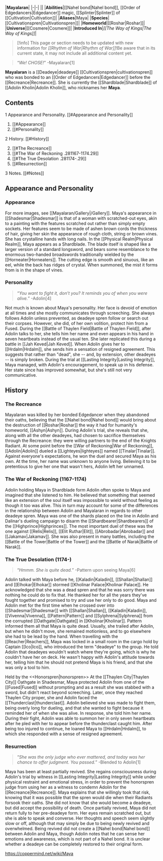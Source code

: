 |**Mayalaran**|
|-|-|
||
|**Abilities**|[[Nahel bond\|Nahel bond]], [[Order of Edgedancers\|Edgedancer]] magic, [[Splinter\|Splinter]] of [[Cultivation\|Cultivation]]|
|**Aliases**|Maya|
|**Species**|[[Cultivationspren\|Cultivationspren]]|
|**Homeworld**|[[Roshar\|Roshar]]|
|**Universe**|[[Cosmere\|Cosmere]]|
|**Introduced In**|*[[The Way of Kings\|The Way of Kings]]*|

> [!info] This page or section needs to be updated with new information for *[[Rhythm of War\|Rhythm of War]]*!Be aware that in its current state, it may not include all additional content yet.

>“*We! CHOSE!*”
\-Mayalaran[1]


**Mayalaran** is a [[Deadeye\|deadeye]] [[Cultivationspren\|cultivationspren]] who was bonded to an [[Order of Edgedancers\|Edgedancer]] before the [[Recreance\|Recreance]]. She is currently the [[Shardblade\|Shardblade]] of [[Adolin Kholin\|Adolin Kholin]], who nicknames her **Maya**.

## Contents

1 Appearance and Personality. [[#Appearance and Personality]] 

1. [[#Appearance]] 
1. [[#Personality]] 


2 History. [[#History]] 

2. [[#The Recreance]] 
2. [[#The War of Reckoning .281167-1174.29]] 
2. [[#The True Desolation .281174-.29]] 
2. [[#Resurrection]] 


3 Notes. [[#Notes]] 


## Appearance and Personality
 
### Appearance
For more images, see [[Mayalaran/Gallery\|/Gallery]].
Maya's appearance in [[Shadesmar\|Shadesmar]] is that of a woman with scratched-out eyes, akin to a painting with the features scratched out rather than simply empty sockets. Her features seem to be made of ashen brown cords the thickness of hair, giving her skin the appearance of rough cloth, string or brown vines. She has crystalline hands with long nails.
In the [[Physical Realm\|Physical Realm]], Maya appears as a Shardblade. The blade itself is shaped like a larger version of a standard longsword, and bears some resemblance to the enormous two-handed broadswords traditionally wielded by the [[Horneater\|Horneaters]]. The cutting edge is smooth and sinuous, like an eel, while the back has ridges of crystal. When summoned, the mist it forms from is in the shape of vines.

### Personality
>“*You want to fight it, don’t you? It reminds you of when you were alive.*”
\-Adolin[4]


Not much is known about Maya's personality. Her face is devoid of emotion at all times and she mostly communicates through screeching. She always follows Adolin unless prevented, as deadeye spren follow or search out their corpses. However, she did, of her own volition, protect him from a Fused. During the [[Battle of Thaylen Field\|Battle of Thaylen Field]], after Adolin talks to her, she tells him her name and even appears in his hand in seven heartbeats instead of the usual ten. She later replicated this during a battle in [[Jah Keved\|Jah Keved]]. When Adolin gives her to [[Hrdalm\|Hrdalm]], she sends him a sensation of resigned agreement. This suggests that rather than "dead", she -- and, by extension, other deadeyes -- is simply broken.
During the trial at [[Lasting Integrity\|Lasting Integrity]], Maya managed, with Adolin's encouragement, to speak up in his defense. Her state since has improved somewhat, but she's still not very communicative.

## History
### The Recreance
Mayalaran was killed by her bonded Edgedancer when they abandoned their oaths, believing that the [[Nahel bond\|Nahel bond]] would bring about the destruction of [[Roshar\|Roshar]] the way it had for humanity's homeworld, [[Ashyn\|Ashyn]]. During Adolin's trial, she reveals that she, along with all the other deadeyes, had chosen to sacrifice themselves through the Recreance: they were willing partners to the end of the Knights Radiant.
At some point before the [[War of Reckoning\|War of Reckoning]], [[Adolin\|Adolin]] dueled a [[Lighteyes\|lighteyes]] named [[Tinalar\|Tinalar]]. Against everyone's expectations, he won the duel and secured Maya as his own. At the time, her name was unknown to anyone living. Believing it to be pretentious to give her one that wasn't hers, Adolin left her unnamed.

### The War of Reckoning (1167-1174)
  Adolin holding Maya in Shardblade form
Adolin often spoke to Maya and imagined that she listened to him. He believed that something that seemed like an extension of the soul itself was impossible to wield without feeling as though it too was alive. This in turn may account for some of the differences in the relationship between Adolin and Mayalaran in regards to other deadeye spren.
Maya was one of the shards placed on the line in Adolin and Dalinar's dueling campaign to disarm the [[Shardbearer\|Shardbearers]] of the [[Highprince\|Highprinces]]. The most important duel of these was the one against [[Relis\|Relis]], [[Elit Ruthar\|Elit]], [[Abrobadar\|Abrobadar]] and [[Jakamav\|Jakamav]]. She was also present in many battles, including the [[Battle of the Tower\|Battle of the Tower]] and the [[Battle of Narak\|Battle of Narak]].

### The True Desolation (1174-)
>“*Hmmm. She is quite dead.*”
\-Pattern upon seeing Maya[6]


Adolin talked with Maya before he, [[Kaladin\|Kaladin]], [[Shallan\|Shallan]] and [[Elhokar\|Elhokar]] stormed [[Kholinar Palace\|Kholinar Palace]]. He acknowledged that she was a dead spren and that he was sorry there was nothing he could do to fix that. He thanked her for all the years they've fought together and promised to try and use her only to do good.
Maya and Adolin met for the first time when he crossed over into [[Shadesmar\|Shadesmar]] with [[Shallan\|Shallan]], [[Kaladin\|Kaladin]], [[Vivenna\|Vivenna]], [[Pattern\|Pattern]] and [[Sylphrena\|Sylphrena]] from the corrupted [[Oathgate\|Oathgate]] in [[Kholinar\|Kholinar]]. Pattern informed them all that Maya is quite dead. Usually, she trailed after Adolin, but when he didn't move, she remained motionless, and to go elsewhere she had to be lead by the hand.
When travelling with the [[Reacher\|Reachers]], Maya was locked in a small room in the cargo hold by Captain [[Ico\|Ico]], who introduced the term "deadeye" to the group. He told Adolin that deadeyes wouldn't watch where they're going, which is why he couldn't have her on deck. He wasn't happy with Adolin's attitude towards her, telling him that he should not pretend Maya is his friend, and that she was only a tool to him.

  Held by the <<Honorspren\|honorspren>>
At the [[Thaylen City\|Thaylen City]] Oathgate in Shadesmar, Maya protected Adolin from one of the [[Fused\|Fused]] without prompting and as a result she was stabbed with a sword, but didn't react beyond screeching. Later, once they reached Thaylen City proper, she and Adolin faced the [[Thunderclast\|thunderclast]]. Adolin believed she was made to fight them, being overly long for dueling, and that she wanted to fight because it reminded her of when she was alive. In response, she told him her name. During their fight, Adolin was able to summon her in only seven heartbeats after he pled with her to appear before the thunderclast caught him. After being too injured to continue, he loaned Maya to [[Hrdalm\|Hrdalm]], to which she responded with a sense of resigned agreement.

### Resurrection
>“*She was the only judge who ever mattered, and today was her chance to offer judgment. You passed.*”
\-Blended to Adolin[1]


Maya has been at least partially revived. She regains consciousness during Adolin's trial by witness in [[Lasting Integrity\|Lasting Integrity]] while under physical restraint and emotional stress, in order to prevent the honorspren judge from using her as a witness to condemn Adolin for the [[Recreance\|Recreance]]. Maya explains that she willingly took that risk, knowing that it was possible that the spren would die when their Radiants forsook their oaths. She did not know that she would become a deadeye, but did accept the possibility of death.
Once partially revived, Maya did not return fully to her pre-deadeye form. Her eyes remain scratched out, but she is able to speak and converse. Her thoughts and speech seem slightly slow or off, although that may simply be due to being newly revived and overwhelmed. Being revived did not create a [[Nahel bond\|Nahel bond]] between Adolin and Maya, though Adolin notes that he can sense her emotions and awareness, which is not part of a Nahel bond. It is unclear whether a deadeye can be completely restored to their original form.



https://coppermind.net/wiki/Maya